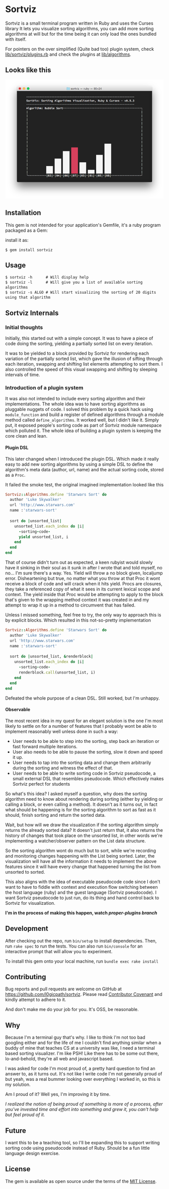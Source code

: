 # Sortviz

Sortviz is a small terminal program written in Ruby and uses the Curses library
It lets you visualize sorting algorithms, you can add more sorting algorithms
at will but for the time being it can only load the ones bundled with itself.

For pointers on the over simplified (Quite bad too) plugin system, check 
[lib/sortviz/plugins.rb](lib/sortviz/plugins.rb) and check the plugins at
[lib/algorithms](lib/algorithms).

## Looks like this
![Screenshot][screenshot]

## Installation

This gem is not intended for your application's Gemfile, it's a
ruby program packaged as a Gem:

install it as:

    $ gem install sortviz

## Usage

```shell
$ sortviz -h      # Will display help
$ sortviz -l      # Will give you a list of available sorting algorithms
$ sortviz -s ALGO # Will start visualizing the sorting of 20 digits using that algorithm
```

## Sortviz Internals

### Initial thoughts
Initially, this started out with a simple concept. It was to have a piece of code doing the sorting, yielding a partially sorted list on every iteration.

It was to be yielded to a block provided by Sortviz for rendering each variation of the partially sorted list, which gave the illusion of sifting 
through each iteration, swapping and shifting list elements attempting to sort
them. I also controlled the speed of this visual swapping and shifting by
sleeping intervals of time.

### Introduction of a plugin system
It was also not intended to include every sorting algorithm and their implementations. The whole idea was to have sorting algorithms as pluggable nuggets of code. I solved this problem by a quick hack using `module_function`
and build a register of defined algorithms through a module method called `define_algorithms`. It worked well, but I didn't like it. Simply put, it 
exposed people's sorting code as part of Sortviz module namespace which polluted it.
The whole idea of building a plugin system is keeping the core clean and lean.

#### Plugin DSL
This later changed when I introduced the plugin DSL. Which made it really easy to add new sorting algorithms by using a simple DSL to define the algorithm's
meta data (author, url, name) and the actual sorting code, stored as a `Proc`.

It failed the smoke test, the original imagined implementation looked like this

```ruby
Sortviz::Algorithms.define 'Starwars Sort' do
  author 'Luke Skywalker'
  url 'http://www.starwars.com'
  name :'starwars-sort'

  sort do |unsorted_list|
    unsorted_list.each_index do |i|
      -sorting-code-
      yield unsorted_list, i
    end
  end
end
```
That of course didn't turn out as expected, a keen rubyist would slowly have it sinking in their soul as it sunk in after I wrote that and told myself, no no... I'm sure there's a way. Yes. Yield will throw a no block given, localjump error. Disheartening but true, no matter what you throw at that Proc it wont receive a block of code and will crack when it hits yield.
Procs are closures, they take a referenced copy of what it sees in its current lexical scope and context. 
The yield inside that Proc would be attempting to apply to the block that's given to the wrapping method context it was created in and my attempt to wrap it up in a method to circumvent that has failed. 

Unless I missed something, feel free to try, the only way to approach this is
by explicit blocks. Which resulted in this not-so-pretty implementation

```ruby
Sortviz::Algorithms.define 'Starwars Sort' do
  author 'Luke Skywalker'
  url 'http://www.starwars.com'
  name :'starwars-sort'

  sort do |unsorted_list, &renderblock|
    unsorted_list.each_index do |i|
      -sorting-code-
      renderblock.call(unsorted_list, i)
    end
  end
end
```
Defeated the whole purpose of a clean DSL. Still worked, but I'm unhappy.

#### Observable
The most recent idea in my quest for an elegant solution is the one I'm most
likely to settle on for a number of features that I probably wont be able to
implement reasonably well unless done in such a way:

- User needs to be able to step into the sorting, step back an iteration or fast forward multiple iterations.
- User also needs to be able to pause the sorting, slow it down and speed it up.
- User needs to tap into the sorting data and change them arbitrarily during the sorting and witness the effect of that.
- User needs to be able to write sorting code in Sortviz pseudocode, a small external DSL that resembles pseudocode. Which effectively makes Sortviz perfect for students

So what's this idea? I asked myself a question, why does the sorting algorithm
need to know about rendering during sorting (either by yielding or calling a block, or even calling a method). It doesn't as it turns out, in fact
what should be happening is for the sorting algorithm to sort as fast as it should, finish sorting and return the sorted data.

Wait, but how will we draw the visualization if the sorting algorithm simply
returns the already sorted data? It doesn't just return that, it also returns
the history of changes that took place on the unsorted list, in other words
we're implementing a watcher/observer pattern on the List data structure.

So the sorting algorithm wont do much but to sort, while we're recording and
monitoring changes happening with the List being sorted. Later, the visualization will have all the information it needs to implement the above features since it will have every change that happened turning the list from unsorted to sorted.

This also aligns with the idea of executable pseudocode code since I don't want to have to fiddle with context and execution flow switching between the host language (ruby) and the guest language (Sortviz pseudocode). I want Sortviz pseudocode to just run, do its thing and hand control back to Sortviz for visualization.

**I'm in the process of making this happen, watch _proper-plugins branch_**


## Development
After checking out the repo, run `bin/setup` to install dependencies. Then, run `rake spec` to run the tests. You can also run `bin/console` for an interactive prompt that will allow you to experiment.

To install this gem onto your local machine, run `bundle exec rake install`

## Contributing

Bug reports and pull requests are welcome on GitHub at https://github.com/l0gicpath/sortviz. Please read [Contributor Covenant](http://contributor-covenant.org) and kindly attempt to adhere to it.

And don't make me do your job for you. It's OSS, be reasonable.

## Why

Because I'm a terminal guy that's why. I like to think I'm not too
bad googling either and for the life of me I couldn't find anything similar
when a buddy of mine that teaches CS at a university was like, I need a terminal based sorting visualizer. I'm like PSH! Like there has to be some out there, lo-and-behold, they're all web and javascript based.

I was asked for code I'm most proud of, a pretty hard question to find an answer to, as it turns out. It's not like I write code I'm not generally proud of but yeah, was a real bummer looking over everything I worked in, so this is my solution.

Am I proud of it? Well yes, I'm improving it by time.

*I realized the notion of being proud of something is more of a process, after you've invested time and effort into something and grew it, you can't help but feel proud of it.*

## Future

I want this to be a teaching tool, so I'll be expanding this to support writing sorting code using pseudocode instead of Ruby.
Should be a fun little language design exercise.

## License

The gem is available as open source under the terms of the [MIT License](http://opensource.org/licenses/MIT).

[screenshot]: screenshot.png "Mac OSX Terminal.app xterm-256color"
